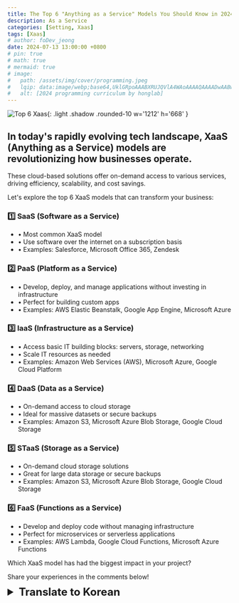 ```yaml
---
title: The Top 6 "Anything as a Service" Models You Should Know in 2024
description: As a Service
categories: [Setting, Xaas]
tags: [Xaas]
# author: foDev_jeong
date: 2024-07-13 13:00:00 +0800
# pin: true
# math: true
# mermaid: true
# image:
#   path: /assets/img/cover/programming.jpeg
#   lqip: data:image/webp;base64,UklGRpoAAABXRUJQVlA4WAoAAAAQAAAADwAABwAAQUxQSDIAAAARL0AmbZurmr57yyIiqE8oiG0bejIYEQTgqiDA9vqnsUSI6H+oAERp2HZ65qP/VIAWAFZQOCBCAAAA8AEAnQEqEAAIAAVAfCWkAALp8sF8rgRgAP7o9FDvMCkMde9PK7euH5M1m6VWoDXf2FkP3BqV0ZYbO6NA/VFIAAAA
#   alt: [2024 programming curriculum by honglab]
---
```


![ Top 6 Xaas ](/assets/img/blog/Top-6-Xaas.gif){: .light .shadow .rounded-10 w='1212' h='668' }

## In today's rapidly evolving tech landscape, XaaS (Anything as a Service) models are revolutionizing how businesses operate. 

These cloud-based solutions offer on-demand access to various services, driving efficiency, scalability, and cost savings.

Let's explore the top 6 XaaS models that can transform your business:

### 1️⃣ SaaS (Software as a Service)
 - • Most common XaaS model
 - • Use software over the internet on a subscription basis
 - • Examples: Salesforce, Microsoft Office 365, Zendesk

### 2️⃣ PaaS (Platform as a Service)
 - • Develop, deploy, and manage applications without investing in infrastructure
 - • Perfect for building custom apps
 - • Examples: AWS Elastic Beanstalk, Google App Engine, Microsoft Azure

### 3️⃣ IaaS (Infrastructure as a Service)
 - • Access basic IT building blocks: servers, storage, networking
 - • Scale IT resources as needed
 - • Examples: Amazon Web Services (AWS), Microsoft Azure, Google Cloud Platform

### 4️⃣ DaaS (Data as a Service)
 - • On-demand access to cloud storage
 - • Ideal for massive datasets or secure backups
 - • Examples: Amazon S3, Microsoft Azure Blob Storage, Google Cloud Storage

### 5️⃣ STaaS (Storage as a Service)
 - • On-demand cloud storage solutions
 - • Great for large data storage or secure backups
 - • Examples: Amazon S3, Microsoft Azure Blob Storage, Google Cloud Storage

### 6️⃣ FaaS (Functions as a Service)
 - • Develop and deploy code without managing infrastructure
 - • Perfect for microservices or serverless applications
 - • Examples: AWS Lambda, Google Cloud Functions, Microsoft Azure Functions

Which XaaS model has had the biggest impact in your project? 

Share your experiences in the comments below!

<details markdown="1">
<summary style= "font-size:24px; line-height:24px; font-weight:bold; cursor:pointer;" > Translate to Korean </summary>

* * * 

## 오늘날 빠르게 진화하는 기술 환경에서 XaaS(Anything as a Service) 모델은 비즈니스 운영 방식을 혁신하고 있습니다. 

이러한 클라우드 기반 솔루션은 다양한 서비스에 대한 온디맨드 액세스를 제공하여 효율성, 확장성 및 비용 절감을 촉진합니다.

비즈니스를 혁신할 수 있는 상위 6개 XaaS 모델을 살펴보겠습니다.

### 1️⃣ SaaS(서비스형 소프트웨어)
 - • 가장 일반적인 XaaS 모델
 - • 인터넷을 통해 구독 방식으로 소프트웨어 사용
 - • 예: Salesforce, Microsoft Office 365, Zendesk

### 2️⃣ PaaS(서비스형 플랫폼)
 - • 인프라에 투자하지 않고 응용 프로그램을 개발, 배포 및 관리합니다.
 - • 맞춤형 앱 구축에 적합
 - • 예: AWS Elastic Beanstalk, Google App Engine, Microsoft Azure

### 3️⃣ IaaS(서비스형 인프라)
 - • 기본 IT 구성 요소에 액세스: 서버, 스토리지, 네트워킹
 - • 필요에 따라 IT 리소스 확장
 - • 예: AWS(Amazon Web Services), Microsoft Azure, Google Cloud Platform

### 4️⃣ DaaS(서비스형 데이터)
 - • 클라우드 스토리지에 대한 온디맨드 액세스
 - • 대규모 데이터 세트 또는 보안 백업에 이상적
 - • 예: Amazon S3, Microsoft Azure Blob Storage, Google Cloud Storage

### 5️⃣ STaaS (서비스형 스토리지)
 - • 온디맨드 클라우드 스토리지 솔루션
 - • 대용량 데이터 저장 또는 보안 백업에 적합
 - • 예: Amazon S3, Microsoft Azure Blob Storage, Google Cloud Storage

### 6️⃣ FaaS (서비스형 기능)
 - • 인프라 관리 없이 코드 개발 및 배포
 - • 마이크로서비스 또는 서버리스 애플리케이션에 적합
 - • 예: AWS Lambda, Google Cloud Functions, Microsoft Azure Functions

프로젝트에 가장 큰 영향을 미친 XaaS 모델은 무엇입니까? 

</details>